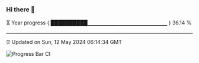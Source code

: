 ### Hi there 👋

⏳ Year progress { ██████████▁▁▁▁▁▁▁▁▁▁▁▁▁▁▁▁▁▁▁▁ } 36.14 %

---

⏰ Updated on Sun, 12 May 2024 06:14:34 GMT

![Progress Bar CI](https://github.com/liununu/liununu/workflows/Progress%20Bar%20CI/badge.svg)
